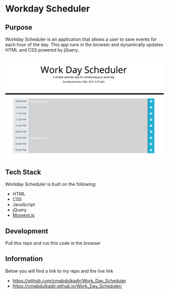 # Workday Scheduler

## Purpose

Workday Scheduler is an application that allows a user to save events for each hour of the day. This app runs in the browser and dynamically updates HTML and CSS powered by jQuery.

![Workday Scheduler](./assets/images/Workday-Scheduler.png)

## Tech Stack

Workday Scheduler is built on the following:

- HTML
- CSS
- JavaScript
- jQuery
- [Moment.js](https://momentjs.com/)

## Development

Pull this repo and run this code in the browser

## Information
Below you will find a link to my repo and the live link

- https://github.com/cmabdulkadir/Work_Day_Scheduler
- https://cmabdulkadir.github.io/Work_Day_Scheduler/ 